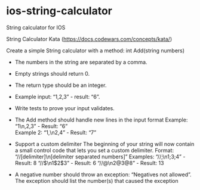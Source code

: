 # ios-string-calculator
String calculator for IOS

String Calculator Kata (https://docs.codewars.com/concepts/kata/)

Create a simple String calculator with a method: int Add(string numbers)

- The numbers in the string are separated by a comma.
- Empty strings should return 0.
- The return type should be an integer.
- Example input: “1,2,3” - result: “6”.
- Write tests to prove your input validates.

- The Add method should handle new lines in the input format
  Example: “1\n,2,3” - Result: “6”  
  Example 2: “1,\n2,4” - Result: “7”
  
- Support a custom delimiter
  The beginning of your string will now contain a small control code that lets you set a custom delimiter.
  Format: “//[delimiter]\n[delimiter separated numbers]”
  Examples:
  “//;\n1;3;4” - Result: 8
  “//$\n1$2$3” - Result: 6
  “//@\n2@3@8” - Result: 13

- A negative number should throw an exception: “Negatives not allowed”. The exception should list the number(s) that caused the exception
